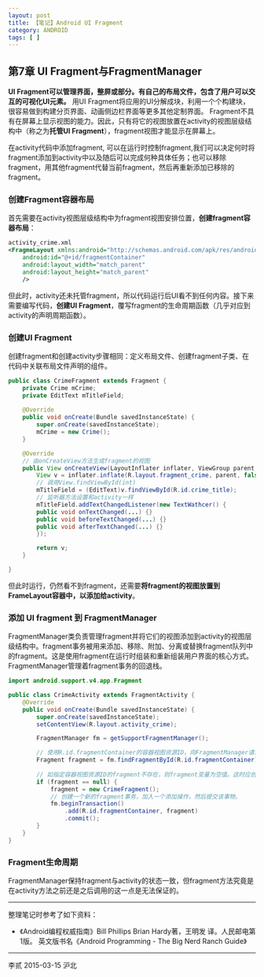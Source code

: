 ```yaml
---
layout: post
title: 【笔记】Android UI Fragment
category: ANDROID
tags: [ ]
---
```


## 第7章 UI Fragment与FragmentManager

**UI Fragment可以管理界面，整屏或部分。有自己的布局文件，包含了用户可以交互的可视化UI元素。**
用UI Fragment将应用的UI分解成块，利用一个个构建块，很容易做到构建分页界面、动画侧边栏界面等更多其他定制界面。
Fragment不具有在屏幕上显示视图的能力。因此，只有将它的视图放置在activity的视图层级结构中（称之为**托管UI Fragment**），fragment视图才能显示在屏幕上。

在activity代码中添加fragment, 可以在运行时控制fragment,我们可以决定何时将fragment添加到activity中以及随后可以完成何种具体任务；也可以移除fragment，用其他fragment代替当前fragment，然后再重新添加已移除的fragment。

### 创建Fragment容器布局

首先需要在activity视图层级结构中为fragment视图安排位置，**创建fragment容器布局**：

```xml
activity_crime.xml
<FragmeLayout xmlns:android="http://schemas.android.com/apk/res/android"
    android:id="@+id/fragmentContainer"
    android:layout_width="match_parent"
    android:layout_height="match_parent"
    />
```
但此时，activity还未托管fragment，所以代码运行后UI看不到任何内容。接下来需要编写代码，**创建UI Fragment**，覆写fragment的生命周期函数（几乎对应到activity的声明周期函数）。

### 创建UI Fragment

创建fragment和创建activity步骤相同：定义布局文件、创建fragment子类、在代码中关联布局文件声明的组件。

```Java
public class CrimeFragment extends Fragment {
    private Crime mCrime;
    private EditText mTitleField;
    
    @Override
    public void onCreate(Bundle savedInstanceState) {
        super.onCreate(savedInstanceState);
        mCrime = new Crime();
    }

    @Override
    // 由onCreateView方法生成fragment的视图
    public View onCreateView(LayoutInflater inflater, ViewGroup parent, Bundle savedInstanceState) {
        View v = inflater.inflate(R.layout.fragment_crime, parent, false);
        // 调用View.findViewById(int)
        mTitleField = (EditText)v.findViewById(R.id.crime_title);
        // 监听器方法设置和activity一样
        mTitleField.addTextChangedListener(new TextWathcer() {
	    public void onTextChanged(...) {}
	    public void beforeTextChanged(...) {}
	    public void afterTextChanged(...) {}
        });

        return v;
    }

}
```
但此时运行，仍然看不到fragment，还需要**将fragment的视图放置到FrameLayout容器中，以添加给activity**。

### 添加 UI fragment 到 FragmentManager

FragmentManager类负责管理fragment并将它们的视图添加到activity的视图层级结构中。fragment事务被用来添加、移除、附加、分离或替换fragment队列中的fragment。这是使用fragment在运行时组装和重新组装用户界面的核心方式。FragmentManager管理着fragment事务的回退栈。

```Java
import android.support.v4.app.Fragment

public class CrimeActivity extends FragmentActivity {
    @Override
    public void onCreate(Bundle savedInstanceState) {
        super.onCreate(savedInstanceState);
        setContentView(R.layout.activity_crime);

        FragmentManager fm = getSupportFragmentManager();

        // 使用R.id.fragmentContainer的容器视图资源ID，向FragmentManager请求获取fragment。如要获取的fragment在队列中已经存在，FragmentManager随即会将之返还。
        Fragment fragment = fm.findFragmentById(R.id.fragmentContainer);
	
        // 如指定容器视图资源ID的fragment不存在，则fragment变量为空值。这时应创建一个新的CrimeFragment，并开启一个新的fragment事务(transaction)，然后在事务里将新建的fragment添加到队列中。
        if (fragment == null) {
            fragment = new CrimeFragment();
            // 创建一个新的fragment事务，加入一个添加操作，然后提交该事物。
            fm.beginTransaction()
                .add(R.id.fragmentContainer, fragment)
                .commit();
        }
    }
}
```

### Fragment生命周期

FragmentManager保持fragment与activity的状态一致，但fragment方法究竟是在activity方法之前还是之后调用的这一点是无法保证的。

---

整理笔记时参考了如下资料：

- 《Android编程权威指南》Bill Phillips  Brian Hardy著，王明发 译。人民邮电第1版。
    英文版书名《Android Programming - The Big Nerd Ranch Guide》

---
李贰 2015-03-15 沪北
